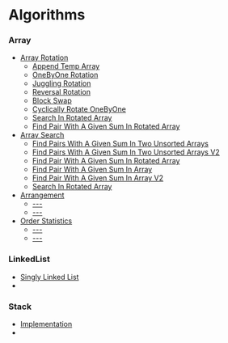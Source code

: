 Algorithms
=================
### Array
* [Array Rotation](Arrays/Rotation)
    * [Append Temp Array](Arrays/Rotation/AppendTempArray.py)
    * [OneByOne Rotation](Arrays/Rotation/OneByOne.py)
    * [Juggling Rotation](Arrays/Rotation/Juggling.py)
    * [Reversal Rotation](Arrays/Rotation/Reversal.py)
    * [Block Swap](Arrays/Rotation/BlockSwap.py)
    * [Cyclically Rotate OneByOne](Arrays/Rotation/Cyclically.py)
    * [Search In Rotated Array](Arrays/Rotation/SearchInRotated.py)
    * [Find Pair With A Given Sum In Rotated Array](Arrays/Rotation/PairWithGivenSumRotatedArr.py)
* [Array Search](Arrays/Search)
    * [Find Pairs With A Given Sum In Two Unsorted Arrays](Arrays/Search/PairsTwoUnsortedArraysV1.py)
    * [Find Pairs With A Given Sum In Two Unsorted Arrays V2](Arrays/Search/PairsTwoUnsortedArraysV2.py)
    * [Find Pair With A Given Sum In Rotated Array](Arrays/Rotation/PairWithGivenSumRotatedArr.py)
    * [Find Pair With A Given Sum In Array](Arrays/Search/PairWithSumV1.py)
    * [Find Pair With A Given Sum In Array V2](Arrays/Search/PairWithSumV2.py)
    * [Search In Rotated Array](Arrays/Rotation/SearchInRotated.py)
* [Arrangement]()
    * [---]()
    * [---]()
* [Order Statistics]()
    * [---]()
    * [---]()
### LinkedList
* [Singly Linked List]()
* []()
### Stack
* [Implementation]()
* []()

